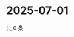 # 2025-07-01

共 0 条

<!-- BEGIN ZHIHUQUESTIONS -->
<!-- 最后更新时间 Tue Jul 01 2025 14:17:55 GMT+0800 (China Standard Time) -->

<!-- END ZHIHUQUESTIONS -->
